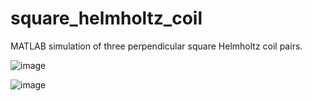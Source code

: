 # square_helmholtz_coil
MATLAB simulation of three perpendicular square Helmholtz coil pairs.



![image](https://user-images.githubusercontent.com/57414067/119455365-c3ed0800-bcf6-11eb-902a-70dc65497d96.png)

![image](https://user-images.githubusercontent.com/57414067/119455406-cd767000-bcf6-11eb-8279-69e06e8ce6b6.png)
